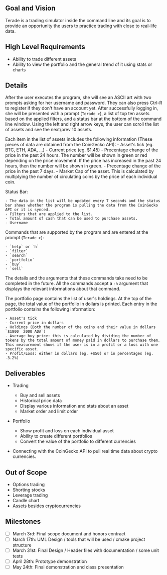 ## Goal and Vision

Terade is a trading simulator inside the command line and its goal is to provide an opportunity the users to practice trading with close to real-life data.

## High Level Requirements

- Ability to trade different assets
- Ability to view the portfolio and the general trend of it using stats or charts

## Details 

After the user executes the program, she will see an ASCII art with two prompts asking for her username and password. They can also press Ctrl-R to register if they don't have an account yet. After successfully logging in, she will be presented with a prompt (`Terade >`), a list of top ten assets based on the applied filters, and a status bar at the bottom of the command line window. Using the left and right arrow keys, the user can scroll the list of assets and see the next/prev 10 assets.

Each item in the list of assets includes the following information (These pieces of data are obtained from the CoinGecko API):
	- Asset's tick (eg. BTC, ETH, ADA, ...)
	- Current price (eg. $1.45)
	- Precentage change of the price in the past 24 hours. The number will be shown in green or red depending on the price movement. If the price has increased in the past 24 hours, then the number will be shown in green. 
	- Precentage change of the price in the past 7 days.
	- Market Cap of the asset. This is calculated by multiplying the number of circulating coins by the price of each individual coin.

Status Bar:

	- The data in the list will be updated every T seconds and the status bar shows whether the program is pulling the data from the CoinGecko API or it is synced.
	- Filters that are applied to the list.
	- Total amount of cash that can be used to purchase assets.
	- Username

Commands that are supported by the program and are entered at the prompt (`Terade >`):

	- `help` or `h`
	- `filter`
	- `search`
	- `portfolio`
	- `buy`
	- `sell`

The details and the arguments that these commands take need to be completed in the future. All the commands accept a `-h` argument that displays the relevant informations about that command.

The portfolio page contains the list of user's holdings. At the top of the page, the total value of the portfolio in dollars is printed. Each entry in the portfolio contains the following information:
	
	- Asset's tick
	- Current price in dollars
	- Holdings (Both the number of the coins and their value in dollars `$1800  2000 ADA`)
	- Average buy price: this is calculated by dividing the number of tokens by the total amount of money paid in dollars to purchase them. This measurement shows if the user is in a profit or a loss with one specific asset.
	- Profit/Loss: either in dollars (eg. +$50) or in percentages (eg. -3.2%) 

## Deliverables

* Trading

	- Buy and sell assets
	- Historical price data
	- Display various information and stats about an asset
	- Market order and limit order

* Portfolio

	- Show profit and loss on each individual asset
	- Ability to create different portfolios
	- Convert the value of the portfolio to different currencies

* Connecting with the CoinGecko API to pull real time data about crypto currencies.

## Out of Scope

- Options trading
- Shorting stocks
- Leverage trading
- Candle chart
- Assets besides cryptocurrencies

## Milestones

- [ ] March 3rd: Final scope document and honors contract
- [ ] Narch 17th: UML Design / tools that will be used / cmake project structure
- [ ] March 31st: Final Design / Header files with documentation / some unit tests
- [ ] April 28th: Prototype demonstration
- [ ] May 24th: Final demonstration and class presentation
